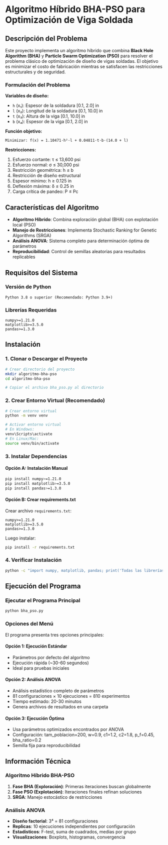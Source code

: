 # Algoritmo Híbrido BHA-PSO para Optimización de Viga Soldada

## Descripción del Problema

Este proyecto implementa un algoritmo híbrido que combina **Black Hole Algorithm (BHA)** y **Particle Swarm Optimization (PSO)** para resolver el problema clásico de optimización de diseño de vigas soldadas. El objetivo es minimizar el costo de fabricación mientras se satisfacen las restricciones estructurales y de seguridad.

### Formulación del Problema

**Variables de diseño:**
- `h` (x₁): Espesor de la soldadura [0.1, 2.0] in
- `l` (x₂): Longitud de la soldadura [0.1, 10.0] in  
- `t` (x₃): Altura de la viga [0.1, 10.0] in
- `b` (x₄): Espesor de la viga [0.1, 2.0] in

**Función objetivo:**
```
Minimizar: f(x) = 1.10471·h²·l + 0.04811·t·b·(14.0 + l)
```

**Restricciones:**
1. Esfuerzo cortante: τ ≤ 13,600 psi
2. Esfuerzo normal: σ ≤ 30,000 psi  
3. Restricción geométrica: h ≤ b
4. Restricción de diseño estructural
5. Espesor mínimo: h ≥ 0.125 in
6. Deflexión máxima: δ ≤ 0.25 in
7. Carga crítica de pandeo: P ≤ Pc

## Características del Algoritmo

- **Algoritmo Híbrido**: Combina exploración global (BHA) con explotación local (PSO)
- **Manejo de Restricciones**: Implementa Stochastic Ranking for Genetic Algorithms (SRGA)
- **Análisis ANOVA**: Sistema completo para determinación óptima de parámetros
- **Reproducibilidad**: Control de semillas aleatorias para resultados replicables

## Requisitos del Sistema

### Versión de Python
```
Python 3.8 o superior (Recomendado: Python 3.9+)
```

### Librerías Requeridas

```
numpy>=1.21.0
matplotlib>=3.5.0
pandas>=1.3.0
```

## Instalación

### 1. Clonar o Descargar el Proyecto
```bash
# Crear directorio del proyecto
mkdir algoritmo-bha-pso
cd algoritmo-bha-pso

# Copiar el archivo bha_pso.py al directorio
```

### 2. Crear Entorno Virtual (Recomendado)
```bash
# Crear entorno virtual
python -m venv venv

# Activar entorno virtual
# En Windows:
venv\Scripts\activate
# En Linux/Mac:
source venv/bin/activate
```

### 3. Instalar Dependencias

#### Opción A: Instalación Manual
```bash
pip install numpy>=1.21.0
pip install matplotlib>=3.5.0  
pip install pandas>=1.3.0
```

#### Opción B: Crear requirements.txt
Crear archivo `requirements.txt`:
```
numpy>=1.21.0
matplotlib>=3.5.0
pandas>=1.3.0
```

Luego instalar:
```bash
pip install -r requirements.txt
```

### 4. Verificar Instalación
```bash
python -c "import numpy, matplotlib, pandas; print('Todas las librerías instaladas correctamente')"
```

## Ejecución del Programa

### Ejecutar el Programa Principal
```bash
python bha_pso.py
```

### Opciones del Menú

El programa presenta tres opciones principales:

#### **Opción 1: Ejecución Estándar**
- Parámetros por defecto del algoritmo
- Ejecución rápida (~30-60 segundos)
- Ideal para pruebas iniciales

#### **Opción 2: Análisis ANOVA**
- Análisis estadístico completo de parámetros
- 81 configuraciones × 10 ejecuciones = 810 experimentos
- Tiempo estimado: 20-30 minutos
- Genera archivos de resultados en una carpeta

#### **Opción 3: Ejecución Óptima**
- Usa parámetros optimizados encontrados por ANOVA
- Configuración: tam_poblacion=200, w=0.9, c1=1.2, c2=1.8, p_f=0.45, bha_ratio=0.2
- Semilla fija para reproducibilidad

## Información Técnica

### Algoritmo Híbrido BHA-PSO
1. **Fase BHA (Exploración)**: Primeras iteraciones buscan globalmente
2. **Fase PSO (Explotación)**: Iteraciones finales refinan soluciones
3. **SRGA**: Manejo estocástico de restricciones

### Análisis ANOVA
- **Diseño factorial**: 3⁴ = 81 configuraciones
- **Replicas**: 10 ejecuciones independientes por configuración
- **Estadísticos**: F-test, suma de cuadrados, medias por grupo
- **Visualizaciones**: Boxplots, histogramas, convergencia
